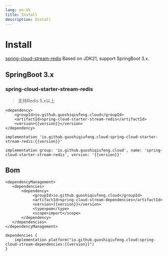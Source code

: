 ```yaml
---
lang: en-US
title: Install
description: Install
---
```

<script setup>
import {inject} from "vue";
const version = inject('version');
</script>
# Install

[spring-cloud-stream-redis](https://github.com/guoshiqiufeng/spring-cloud-stream-redis) Based on JDK21, support SpringBoot 3.x.


## SpringBoot 3.x

### spring-cloud-starter-stream-redis

> 支持Redis 5.x以上

<CodeGroup>
  <CodeGroupItem title="Maven" active>

```xml:no-line-numbers:no-v-pre
<dependency>
    <groupId>io.github.guoshiqiufeng.cloud</groupId>
    <artifactId>spring-cloud-starter-stream-redis</artifactId>
    <version>{{version}}</version>
</dependency>
```

  </CodeGroupItem>

  <CodeGroupItem title="Gradle (Short)" active>

```groovy:no-line-numbers:no-v-pre
implementation 'io.github.guoshiqiufeng.cloud:spring-cloud-starter-stream-redis:{{version}}'
```

  </CodeGroupItem>

  <CodeGroupItem title="Gradle">

```groovy:no-line-numbers:no-v-pre
implementation group: 'io.github.guoshiqiufeng.cloud', name: 'spring-cloud-starter-stream-redis', version: '{{version}}'
```

  </CodeGroupItem>
</CodeGroup>

## Bom

<CodeGroup>
  <CodeGroupItem title="Maven" active>

```xml:no-line-numbers:no-v-pre
<dependencyManagement>
   <dependencies>
       <dependency>
            <groupId>io.github.guoshiqiufeng.cloud</groupId>
            <artifactId>spring-cloud-stream-dependencies</artifactId>
            <version>{{version}}</version>
            <type>pom</type>
            <scope>import</scope>
       </dependency>
   </dependencies>
</dependencyManagement>
```

  </CodeGroupItem>

  <CodeGroupItem title="Gradle">

```groovy:no-line-numbers:no-v-pre
dependencies {
    implementation platform("io.github.guoshiqiufeng.cloud:spring-cloud-stream-dependencies:{{version}}")
}
```

  </CodeGroupItem>
</CodeGroup>
